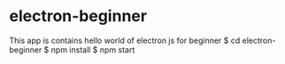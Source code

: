 # electron-beginner
This app is contains  hello world of electron js for beginner 
$ cd electron-beginner 
$ npm install
$ npm start
